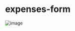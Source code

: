 # expenses-form
![image](https://user-images.githubusercontent.com/58663418/175767884-a03e6893-39d3-491e-a1f6-131f3ab5723f.png)
